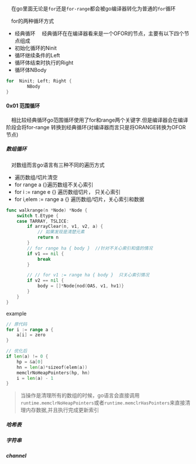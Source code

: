&emsp;在go里面无论是`for`还是`for-range`都会被go编译器转化为普通的`for`循环

&emsp;for的两种循环方式
- 经典循环
&emsp;经典循环在在编译器看来是一个OFOR的节点，主要有以下四个节点组成
- 初始化循环的Ninit
- 循环继续条件的Left
- 循环体结束时执行的Right
- 循环体NBody
```go
for  Ninit; Left; Right {
        NBody
}
```
#### 0x01 范围循环
&emsp;相比较经典循环go范围循环使用了for和range两个关键字.但是编译器会在编译阶段会将for-range 转换到经典循环(对编译器而言只是将ORANGE转换为OFOR节点)

##### 数组循环
&emsp;对数组而言go语言有三种不同的遍历方式
- 遍历数组/切片清空
- for range a {}遍历数组不关心索引 
- for i := range e {} 遍历数组切片， 只关心索引
- for i,elem := range a {} 遍历数组/切片，关心索引和数据
```go
func walkrange(n *Node) *Node {
	switch t.Etype {
	case TARRAY, TSLICE:
		if arrayClear(n, v1, v2, a) {
            // 如果发现是清楚元素
			return n
		}
        // for range ha { body }  //针对不关心索引和值的情况
        if v1 == nil {
            break
        }

        // // for v1 := range ha { body }  只关心索引情况
        if v2 == nil {
            body = []*Node{nod(OAS, v1, hv1)}
        }
    }
}
```
example
```go
// 原代码
for i := range a {
	a[i] = zero
}

// 优化后
if len(a) != 0 {
	hp = &a[0]
	hn = len(a)*sizeof(elem(a))
	memclrNoHeapPointers(hp, hn)
	i = len(a) - 1
}
```
> 当操作是清理所有的数组的时候，go语言会直接调用`runtime.memclrNoHeapPointers`或者`runtime.memclrHasPointers`来直接清理内存数据,并且执行完成更新索引



##### 哈希表
##### 字符串
##### channel


